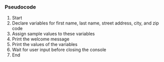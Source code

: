 ### Pseudocode

1. Start
2. Declare variables for first name, last name, street address, city, and zip code
3. Assign sample values to these variables
4. Print the welcome message
5. Print the values of the variables
6. Wait for user input before closing the console
7. End
